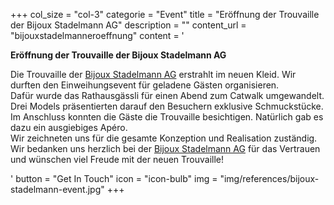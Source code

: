 +++
  col_size = "col-3"
  categorie = "Event"
  title = "Eröffnung der Trouvaille der Bijoux Stadelmann AG"
  description = ""
  content_url = "bijouxstadelmanneroeffnung"
  content = '<p><strong>Er&ouml;ffnung der Trouvaille der Bijoux Stadelmann AG</strong></p><p>Die Trouvaille der&nbsp;<a href="https://www.bijouxstadelmann.ch/" target="_blank">Bijoux Stadelmann AG</a> erstrahlt im neuen Kleid. Wir durften den Einweihungsevent f&uuml;r geladene G&auml;sten organisieren.<br />Daf&uuml;r wurde das Rathausg&auml;ssli f&uuml;r einen Abend zum Catwalk umgewandelt. Drei Models pr&auml;sentierten darauf den Besuchern exklusive Schmuckst&uuml;cke. Im Anschluss konnten die G&auml;ste die Trouvaille besichtigen. Nat&uuml;rlich gab es dazu ein ausgiebiges Ap&eacute;ro.<br />Wir zeichneten uns f&uuml;r die gesamte Konzeption und Realisation zust&auml;ndig.<br />Wir bedanken uns herzlich bei der <a href="https://www.bijouxstadelmann.ch/" target="_blank">Bijoux Stadelmann AG</a> f&uuml;r das Vertrauen und w&uuml;nschen viel Freude mit der neuen Trouvaille!</p>'
  button = "Get In Touch"
  icon = "icon-bulb"
  img = "img/references/bijoux-stadelmann-event.jpg"
+++